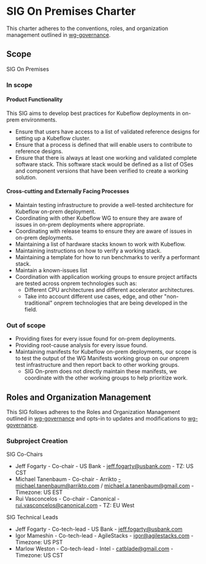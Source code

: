 # SIG On Premises Charter

This charter adheres to the conventions, roles, and organization management outlined in [wg-governance].

## Scope

SIG On Premises 

### In scope

#### Product Functionality

This SIG aims to develop best practices for Kubeflow deployments in on-prem environments.

- Ensure that users have access to a list of validated reference designs for setting up a Kubeflow cluster.
- Ensure that a process is defined that will enable users to contribute to reference designs.
- Ensure that there is always at least one working and validated complete software stack. This software stack would be defined as a list of OSes and component versions that have been verified to create a working solution.


#### Cross-cutting and Externally Facing Processes

- Maintain testing infrastructure to provide a well-tested architecture for Kubeflow on-prem deployment.
- Coordinating with other Kubeflow WG to ensure they are aware of issues in on-prem deployments where appropriate.
- Coordinating with release teams to ensure they are aware of issues in on-prem deployments.
- Maintaining a list of hardware stacks known to work with Kubeflow.
- Maintaining instructions on how to verify a working stack.
- Maintaining a template for how to run benchmarks to verify a performant stack.
- Maintain a known-issues list
- Coordination with application working groups to ensure project artifacts are tested across onprem technologies such as:
  - Different CPU architectures and different accelerator architectures. 
  - Take into account different use cases, edge, and other "non-traditional" onprem technologies that are being developed in the field.

### Out of scope

- Providing fixes for every issue found for on-prem deployments.
- Providing root-cause analysis for every issue found.
- Maintaining manifests for Kubeflow on-prem deployments, our scope is to test the output of the WG Manifests working group on our onprem test infrastructure and then report back to other working groups. 
  - SIG On-prem does not directly maintain these manifests, we coordinate with the other working groups to help prioritize work.

## Roles and Organization Management

This SIG follows adheres to the Roles and Organization Management outlined in [wg-governance]
and opts-in to updates and modifications to [wg-governance].

### Subproject Creation

SIG Co-Chairs

- Jeff Fogarty - Co-chair - US Bank - jeff.fogarty@usbank.com - TZ: US CST
- Michael Tanenbaum - Co-chair - Arrikto -michael.tanenbaum@arrikto.com / michael.a.tanenbaum@gmail.com - Timezone: US EST
- Rui Vasconcelos - Co-chair - Canonical - rui.vasconcelos@canonical.com - TZ: EU West

SIG Technical Leads

- Jeff Fogarty - Co-tech-lead - US Bank - jeff.fogarty@usbank.com
- Igor Mameshin - Co-tech-lead - AgileStacks - igor@agilestacks.com - Timezone: US PST
- Marlow Weston - Co-tech-lead - Intel - catblade@gmail.com - Timezone: US CST

[wg-governance]: ../wgs/wg-governance.md
